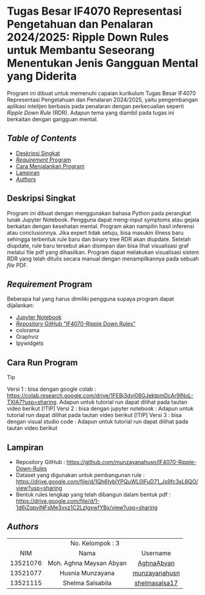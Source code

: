 # Tugas Besar IF4070 Representasi Pengetahuan dan Penalaran 2024/2025: Ripple Down Rules untuk Membantu Seseorang Menentukan Jenis Gangguan Mental yang Diderita

Program ini dibuat untuk memenuhi capaian kurikulum Tugas Besar IF4070 Representasi Pengetahuan dan Penalaran 2024/2025, yaitu pengembangan aplikasi intelijen berbasis pada penalaran dengan perkecualian seperti *Ripple Down Rule* (RDR). Adapun tema yang diambil pada tugas ini berkaitan dengan gangguan mental. 

## *Table of Contents*
- [Deskripsi Singkat](#deskripsi)
- [*Requirement* Program](#req)
- [Cara Menjalankan Program](#penggunaan)
- [Lampiran](#lampiran)
- [*Authors*](#author)

## Deskripsi Singkat <a name="deskripsi"></a>
Program ini dibuat dengan menggunakan bahasa Python pada perangkat lunak Jupyter Notebook. Pengguna dapat meng-input symptoms atau gejala berkaitan dengan kesehatan mental. Program akan nampilin hasil inferensi atau conclusionnya. Jika expert tidak setuju, bisa masukin illness baru sehingga terbentuk rule baru dan binary tree RDR akan diupdate. Setelah diupdate, rule baru tersebut akan disimpan dan bisa lihat visualisasi graf melalui file pdf yang dihasilkan.
Program dapat melakukan visualisasi sistem RDR yang telah ditulis secara manual dengan menampilkannya pada sebuah *file* PDF.

## *Requirement* Program <a name="req"></a>
Beberapa hal yang harus dimiliki pengguna supaya program dapat dijalankan:
- <a href=https://jupyter.org/install>Jupyter Notebook</a>
- <a href=https://github.com/munzayanahusn/IF4070-Ripple-Down-Rules>*Repository* GitHub "IF4070-Ripple Down Rules"</a>
- colorama
- Graphviz
- Ipywidgets

## Cara Run Program <a name="penggunaan"></a>
> [!TIP]
> Versi 1 : bisa dengan google colab : https://colab.research.google.com/drive/1FEBj3dvj08GJektpmDcAr9lNoL-TXlA7?usp=sharing. Adapun untuk tutorial run dapat dilihat pada tautan video berikut <a link="[penggunaan](https://youtu.be/Yx7qZ9pzZrM)"></a>
> [!TIP]
> Versi 2 : bisa dengan jupyter notebook : Adapun untuk tutorial run dapat dilihat pada tautan video berikut <a link="[penggunaan](https://youtu.be/FoQSLsS5Gxk)"></a>
> [!TIP]
> Versi 3 : bisa dengan visual studio code : Adapun untuk tutorial run dapat dilihat pada tautan video berikut <a link="[penggunaan](https://youtu.be/hz0GbFKIOws)"></a>

## Lampiran <a name="lampiran"></a>
- Repository GitHub : https://github.com/munzayanahusn/IF4070-Ripple-Down-Rules
- Dataset yang digunakan untuk pembangunan rule : https://drive.google.com/file/d/1Qh6IybiYPQuWL0lFuD71_Js9fc3xL6QO/view?usp=sharing
- Bentuk rules lengkap yang telah dibangun dalam bentuk pdf : https://drive.google.com/file/d/1-1d6iZqpviNFsMe3vxz1C2LzIgxwfYBx/view?usp=sharing
  
## *Authors* <a name="author"></a>
<table>
  <tr>
    <td align="center" colspan="3">No. Kelompok : 3</td>
  </tr>   
    <td align="center">NIM</td>
    <td align="center">Nama</td>
    <td align="center">Username</td>
  </tr>
    <td align="center">13521076</td>
    <td align="center">Moh. Aghna Maysan Abyan</td>
    <td align="center"><a href=https://github.com/AghnaAbyan>AghnaAbyan</a></td>
  </tr>
    <td align="center">13521077</td>
    <td align="center">Husnia Munzayana</td>
    <td align="center"><a href=https://github.com/munzayanahusn>munzayanahusn</a></td>
  </tr>
    <td align="center">13521115</td>
    <td align="center">Shelma Salsabila</td>
    <td align="center"><a href=https://github.com/shelmasalsa17>shelmasalsa17</a></td>
</table>
